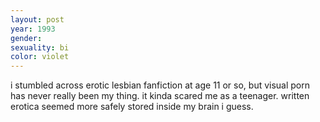 ```yaml
---
layout: post
year: 1993
gender: 
sexuality: bi
color: violet
---
```

i stumbled across erotic lesbian fanfiction at age 11 or so, but visual porn has never really been my thing. it kinda scared me as a teenager. written erotica seemed more safely stored inside my brain i guess.
